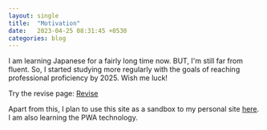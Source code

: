 ```yaml
---
layout: single
title:  "Motivation"
date:   2023-04-25 08:31:45 +0530
categories: blog
---
```


I am learning Japanese for a fairly long time now. BUT, I'm still far from fluent. So, I started studying more regularly with the goals of reaching professional proficiency by 2025. Wish me luck!

Try the revise page: [Revise](/revise.html)

Apart from this, I plan to use this site as a sandbox to my personal site [here](https://ificiana.github.io/). I am also learning the PWA technology.
